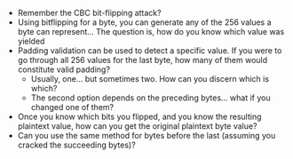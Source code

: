 * Remember the CBC bit-flipping attack?
* Using bitflipping for a byte, you can generate any of the 256 values a
  byte can represent... The question is, how do you know which value was
yielded
* Padding validation can be used to detect a specific value. If you were
  to go through all 256 values for the last byte, how many of them would
constitute valid padding?
  * Usually, one... but sometimes two. How can you discern which is
    which?
  * The second option depends on the preceding bytes... what if you
    changed one of them?
* Once you know which bits you flipped, and you know the resulting
  plaintext value, how can you get the original plaintext byte value?
* Can you use the same method for bytes before the last (assuming you
  cracked the succeeding bytes)?
